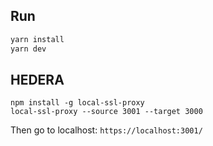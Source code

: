## Run

```bash
yarn install
yarn dev
```

## HEDERA

```
npm install -g local-ssl-proxy
local-ssl-proxy --source 3001 --target 3000
```

Then go to localhost: `https://localhost:3001/`
